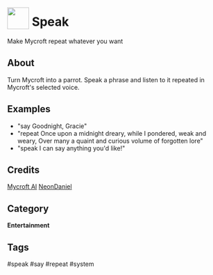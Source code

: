 # <img src='https://raw.githack.com/FortAwesome/Font-Awesome/master/svgs/solid/bullhorn.svg' card_color='#22a7f0' width='50' height='50' style='vertical-align:bottom'/> Speak
Make Mycroft repeat whatever you want

## About
Turn Mycroft into a parrot.  Speak a phrase and listen to it repeated in Mycroft's selected voice. 

## Examples
* "say Goodnight, Gracie"
* "repeat Once upon a midnight dreary, while I pondered, weak and weary, Over many a quaint and curious volume of forgotten lore"
* "speak I can say anything you'd like!"

## Credits
[Mycroft AI](https://github.com/MycroftAI)
[NeonDaniel](https://github.com/NeonDaniel)

## Category
**Entertainment**

## Tags
#speak
#say
#repeat
#system
